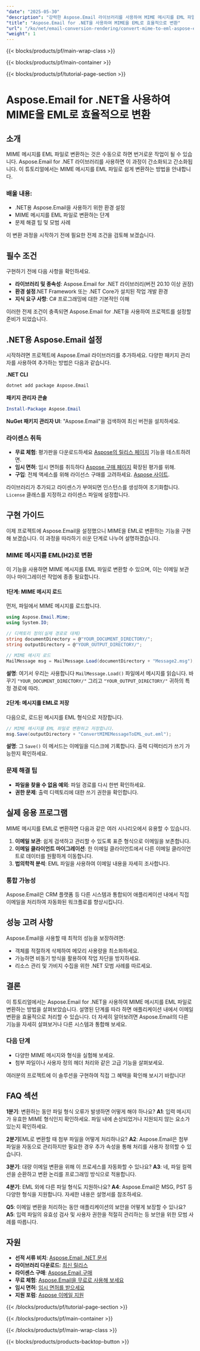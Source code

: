 ```yaml
---
"date": "2025-05-30"
"description": "강력한 Aspose.Email 라이브러리를 사용하여 MIME 메시지를 EML 파일로 원활하게 변환하는 방법을 알아보세요. 이 자세한 가이드를 통해 이메일 처리 작업을 간소화하세요."
"title": "Aspose.Email for .NET을 사용하여 MIME을 EML로 효율적으로 변환"
"url": "/ko/net/email-conversion-rendering/convert-mime-to-eml-aspose-email-dotnet/"
"weight": 1
---
```


{{< blocks/products/pf/main-wrap-class >}}

{{< blocks/products/pf/main-container >}}

{{< blocks/products/pf/tutorial-page-section >}}
# Aspose.Email for .NET을 사용하여 MIME을 EML로 효율적으로 변환

## 소개

MIME 메시지를 EML 파일로 변환하는 것은 수동으로 하면 번거로운 작업이 될 수 있습니다. Aspose.Email for .NET 라이브러리를 사용하면 이 과정이 간소화되고 간소화됩니다. 이 튜토리얼에서는 MIME 메시지를 EML 파일로 쉽게 변환하는 방법을 안내합니다.

### 배울 내용:
- .NET용 Aspose.Email을 사용하기 위한 환경 설정
- MIME 메시지를 EML 파일로 변환하는 단계
- 문제 해결 팁 및 모범 사례

이 변환 과정을 시작하기 전에 필요한 전제 조건을 검토해 보겠습니다.

## 필수 조건

구현하기 전에 다음 사항을 확인하세요.

- **라이브러리 및 종속성**: Aspose.Email for .NET 라이브러리(버전 20.10 이상 권장)
- **환경 설정**.NET Framework 또는 .NET Core가 설치된 작업 개발 환경
- **지식 요구 사항**: C# 프로그래밍에 대한 기본적인 이해

이러한 전제 조건이 충족되면 Aspose.Email for .NET을 사용하여 프로젝트를 설정할 준비가 되었습니다.

## .NET용 Aspose.Email 설정

시작하려면 프로젝트에 Aspose.Email 라이브러리를 추가하세요. 다양한 패키지 관리자를 사용하여 추가하는 방법은 다음과 같습니다.

**.NET CLI**
```bash
dotnet add package Aspose.Email
```

**패키지 관리자 콘솔**
```powershell
Install-Package Aspose.Email
```

**NuGet 패키지 관리자 UI**: "Aspose.Email"을 검색하여 최신 버전을 설치하세요.

### 라이센스 취득
- **무료 체험**: 평가판을 다운로드하세요 [Aspose의 릴리스 페이지](https://releases.aspose.com/email/net/) 기능을 테스트하려면.
- **임시 면허**: 임시 면허를 취득하다 [Aspose 구매 페이지](https://purchase.aspose.com/temporary-license/) 확장된 평가를 위해.
- **구입**: 전체 액세스를 위해 라이선스 구매를 고려하세요. [Aspose 사이트](https://purchase.aspose.com/buy).

라이브러리가 추가되고 라이센스가 부여되면 인스턴스를 생성하여 초기화합니다. `License` 클래스를 지정하고 라이센스 파일에 설정합니다.

## 구현 가이드

이제 프로젝트에 Aspose.Email을 설정했으니 MIME을 EML로 변환하는 기능을 구현해 보겠습니다. 이 과정을 따라하기 쉬운 단계로 나누어 설명하겠습니다.

### MIME 메시지를 EML(H2)로 변환

이 기능을 사용하면 MIME 메시지를 EML 파일로 변환할 수 있으며, 이는 이메일 보관이나 마이그레이션 작업에 종종 필요합니다.

#### 1단계: MIME 메시지 로드

먼저, 파일에서 MIME 메시지를 로드합니다.

```csharp
using Aspose.Email.Mime;
using System.IO;

// 디렉토리 정의(실제 경로로 대체)
string documentDirectory = @"YOUR_DOCUMENT_DIRECTORY/";
string outputDirectory = @"YOUR_OUTPUT_DIRECTORY/";

// MIME 메시지 로드
MailMessage msg = MailMessage.Load(documentDirectory + "Message2.msg");
```

**설명**: 여기서 우리는 사용합니다 `MailMessage.Load()` 파일에서 메시지를 읽습니다. 바꾸기 `"YOUR_DOCUMENT_DIRECTORY/"` 그리고 `"YOUR_OUTPUT_DIRECTORY/"` 귀하의 특정 경로에 따라.

#### 2단계: 메시지를 EML로 저장

다음으로, 로드된 메시지를 EML 형식으로 저장합니다.

```csharp
// MIME 메시지를 EML 파일로 변환하고 저장합니다.
msg.Save(outputDirectory + "ConvertMIMEMessageToEML_out.eml");
```

**설명**: 그 `Save()` 이 메서드는 이메일을 디스크에 기록합니다. 출력 디렉터리가 쓰기 가능한지 확인하세요.

### 문제 해결 팁
- **파일을 찾을 수 없음 예외**: 파일 경로를 다시 한번 확인하세요.
- **권한 문제**: 출력 디렉토리에 대한 쓰기 권한을 확인합니다.

## 실제 응용 프로그램

MIME 메시지를 EML로 변환하면 다음과 같은 여러 시나리오에서 유용할 수 있습니다.
1. **이메일 보관**: 쉽게 검색하고 관리할 수 있도록 표준 형식으로 이메일을 보존합니다.
2. **이메일 클라이언트 마이그레이션**: 한 이메일 클라이언트에서 다른 이메일 클라이언트로 데이터를 원활하게 이동합니다.
3. **법의학적 분석**: EML 파일을 사용하여 이메일 내용을 자세히 조사합니다.

### 통합 가능성
Aspose.Email은 CRM 플랫폼 등 다른 시스템과 통합되어 애플리케이션 내에서 직접 이메일을 처리하여 자동화된 워크플로를 향상시킵니다.

## 성능 고려 사항

Aspose.Email을 사용할 때 최적의 성능을 보장하려면:
- 객체를 적절하게 삭제하여 메모리 사용량을 최소화하세요.
- 가능하면 비동기 방식을 활용하여 작업 차단을 방지하세요.
- 리소스 관리 및 가비지 수집을 위한 .NET 모범 사례를 따르세요.

## 결론

이 튜토리얼에서는 Aspose.Email for .NET을 사용하여 MIME 메시지를 EML 파일로 변환하는 방법을 살펴보았습니다. 설명된 단계를 따라 하면 애플리케이션 내에서 이메일 변환을 효율적으로 처리할 수 있습니다. 더 자세히 알아보려면 Aspose.Email의 다른 기능을 자세히 살펴보거나 다른 시스템과 통합해 보세요.

### 다음 단계
- 다양한 MIME 메시지와 형식을 실험해 보세요.
- 첨부 파일이나 사용자 정의 헤더 처리와 같은 고급 기능을 살펴보세요.

여러분의 프로젝트에 이 솔루션을 구현하여 직접 그 혜택을 확인해 보시기 바랍니다!

## FAQ 섹션

**1분기**: 변환하는 동안 파일 형식 오류가 발생하면 어떻게 해야 하나요? 
**A1**: 입력 메시지가 유효한 MIME 형식인지 확인하세요. 파일 내에 손상되었거나 지원되지 않는 요소가 있는지 확인하세요.

**2분기**EML로 변환할 때 첨부 파일을 어떻게 처리하나요? 
**A2**: Aspose.Email은 첨부 파일을 자동으로 관리하지만 필요한 경우 추가 속성을 통해 처리를 사용자 정의할 수 있습니다.

**3분기**: 대량 이메일 변환을 위해 이 프로세스를 자동화할 수 있나요? 
**A3**: 네, 파일 컬렉션을 순환하고 변환 논리를 프로그래밍 방식으로 적용합니다.

**4분기**: EML 외에 다른 파일 형식도 지원하나요? 
**A4**: Aspose.Email은 MSG, PST 등 다양한 형식을 지원합니다. 자세한 내용은 설명서를 참조하세요.

**Q5**: 이메일 변환을 처리하는 동안 애플리케이션의 보안을 어떻게 보장할 수 있나요? 
**A5**: 입력 파일의 유효성 검사 및 사용자 권한을 적절히 관리하는 등 보안을 위한 모범 사례를 따릅니다.

## 자원
- **선적 서류 비치**: [Aspose.Email .NET 문서](https://reference.aspose.com/email/net/)
- **라이브러리 다운로드**: [최신 릴리스](https://releases.aspose.com/email/net/)
- **라이센스 구매**: [Aspose.Email 구매](https://purchase.aspose.com/buy)
- **무료 체험**: [Aspose.Email을 무료로 사용해 보세요](https://releases.aspose.com/email/net/)
- **임시 면허**: [임시 면허를 받으세요](https://purchase.aspose.com/temporary-license/)
- **지원 포럼**: [Aspose 이메일 지원](https://forum.aspose.com/c/email/10)

{{< /blocks/products/pf/tutorial-page-section >}}

{{< /blocks/products/pf/main-container >}}

{{< /blocks/products/pf/main-wrap-class >}}

{{< blocks/products/products-backtop-button >}}